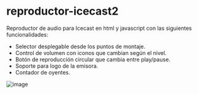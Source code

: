 # reproductor-icecast2
Reproductor de audio para Icecast en html y  javascript con  las siguientes funcionalidades:
- Selector desplegable desde los puntos de montaje.
- Control de volumen con iconos que cambian según el nivel.
- Botón de reproducción circular que cambia entre play/pause.
- Soporte para logo de la emisora.
- Contador de oyentes.

![image](https://github.com/user-attachments/assets/803a03a3-ac43-49dc-b59c-a734bef42a6f)

